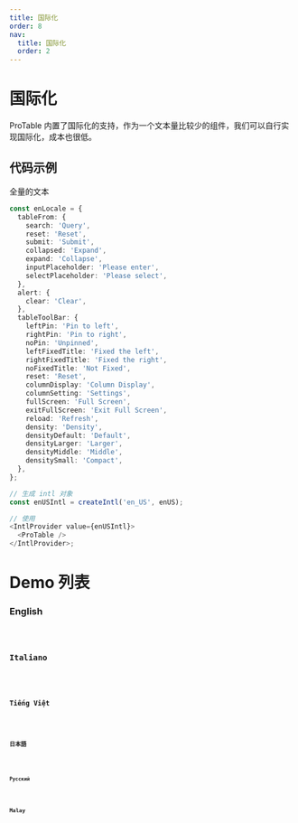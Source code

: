 ```yaml
---
title: 国际化
order: 8
nav:
  title: 国际化
  order: 2
---
```


# 国际化

ProTable 内置了国际化的支持，作为一个文本量比较少的组件，我们可以自行实现国际化，成本也很低。

## 代码示例

全量的文本

```typescript | prue
const enLocale = {
  tableFrom: {
    search: 'Query',
    reset: 'Reset',
    submit: 'Submit',
    collapsed: 'Expand',
    expand: 'Collapse',
    inputPlaceholder: 'Please enter',
    selectPlaceholder: 'Please select',
  },
  alert: {
    clear: 'Clear',
  },
  tableToolBar: {
    leftPin: 'Pin to left',
    rightPin: 'Pin to right',
    noPin: 'Unpinned',
    leftFixedTitle: 'Fixed the left',
    rightFixedTitle: 'Fixed the right',
    noFixedTitle: 'Not Fixed',
    reset: 'Reset',
    columnDisplay: 'Column Display',
    columnSetting: 'Settings',
    fullScreen: 'Full Screen',
    exitFullScreen: 'Exit Full Screen',
    reload: 'Refresh',
    density: 'Density',
    densityDefault: 'Default',
    densityLarger: 'Larger',
    densityMiddle: 'Middle',
    densitySmall: 'Compact',
  },
};

// 生成 intl 对象
const enUSIntl = createIntl('en_US', enUS);

// 使用
<IntlProvider value={enUSIntl}>
  <ProTable />
</IntlProvider>;
```

# Demo 列表

### English

<code src="./example/english.tsx" />

### Italiano

<code src="./example/italian.tsx" />

### Tiếng Việt

<code src="./example/vietnamese.tsx" />

### 日本語

<code src="./example/japanese.tsx" />

### Русский

<code src="./example/russian.tsx" />

## Malay

<code src="./example/malay.tsx" />